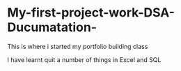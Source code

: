 # My-first-project-work-DSA-Ducumatation-
This is where i started my portfolio building class 

I have learnt quit a number of things in Excel and SQL
